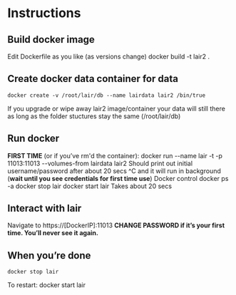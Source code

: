 # Instructions

## Build docker image
Edit Dockerfile as you like (as versions change)
	docker build -t lair2 .
## Create docker data container for data
	docker create -v /root/lair/db --name lairdata lair2 /bin/true
If you upgrade or wipe away lair2 image/container your data will still there as long as the folder stuctures stay the same (/root/lair/db)
## Run docker
**FIRST TIME** (or if you’ve rm'd the container):
	docker run --name lair -t -p 11013:11013 --volumes-from lairdata lair2
Should print out initial username/password after about 20 secs ^C and it will run in background (**wait until you see credentials for first time use**)
Docker control 
	docker ps -a
	docker stop lair
	docker start lair
Takes about 20 secs
## Interact with lair
Navigate to https://[DockerIP]:11013
**CHANGE PASSWORD if it’s your first time. You’ll never see it again.**
## When you’re done
	docker stop lair
To restart:
	docker start lair

